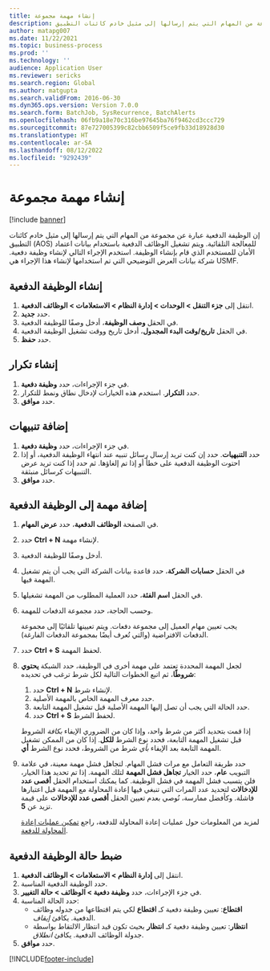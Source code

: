 ```yaml
---
title: إنشاء مهمة مجموعة
description: إن الوظيفة الدفعية عبارة عن مجموعة من المهام التي يتم إرسالها إلى مثيل خادم كائنات التطبيق‬ (AOS) للمعالجة التلقائية.
author: matapg007
ms.date: 11/22/2021
ms.topic: business-process
ms.prod: ''
ms.technology: ''
audience: Application User
ms.reviewer: sericks
ms.search.region: Global
ms.author: matgupta
ms.search.validFrom: 2016-06-30
ms.dyn365.ops.version: Version 7.0.0
ms.search.form: BatchJob, SysRecurrence, BatchAlerts
ms.openlocfilehash: 06fb9a18e70c316be97645ba76f9462cd3ccc729
ms.sourcegitcommit: 87e727005399c82cbb6509f5ce9fb33d18928d30
ms.translationtype: HT
ms.contentlocale: ar-SA
ms.lasthandoff: 08/12/2022
ms.locfileid: "9292439"
---
```

# <a name="create-a-batch-job"></a>إنشاء مهمة مجموعة

[!include [banner](../../includes/banner.md)]

إن الوظيفة الدفعية عبارة عن مجموعة من المهام التي يتم إرسالها إلى مثيل خادم كائنات التطبيق‬ (AOS) للمعالجة التلقائية. ويتم تشغيل الوظائف الدفعية باستخدام بيانات اعتماد الأمان للمستخدم الذي قام بإنشاء الوظيفة. استخدم الإجراء التالي لإنشاء وظيفة دفعية. شركة بيانات العرض التوضيحي التي تم استخدامها لإنشاء هذا الإجراء هي USMF.


## <a name="create-the-batch-job"></a>إنشاء الوظيفة الدفعية
1. انتقل إلى **جزء التنقل > الوحدات > إدارة النظام > الاستعلامات > الوظائف الدفعية**.
2. حدد **جديد**.
3. في الحقل **وصف الوظيفة**، أدخل وصفًا للوظيفة الدفعية.
4. في الحقل **تاريخ/وقت البدء المجدول**، أدخل تاريخ ووقت تشغيل الوظيفة الدفعية.
5. حدد **حفظ**.

## <a name="create-a-recurrence"></a>إنشاء تكرار
1. في جزء الإجراءات، حدد **وظيفة دفعية**.
2. حدد **التكرار**. استخدم هذه الخيارات لإدخال نطاق ونمط للتكرار.  
3. حدد **موافق**.

## <a name="add-alerts"></a>إضافة تنبيهات
1. في جزء الإجراءات، حدد **وظيفة دفعية**.
2. حدد **التنبهيات**. حدد إن كنت تريد إرسال رسائل تنبيه عند انتهاء الوظيفة الدفعية‬، أو إذا احتوت الوظيفة الدفعية على خطأ أو إذا تم إلغاؤها. ثم حدد إذا كنت تريد عرض التنبيهات كرسائل منبثقة.   
3. حدد **موافق**.

## <a name="add-a-task-to-a-batch-job"></a>إضافة مهمة إلى الوظيفة الدفعية
1.  في الصفحة **الوظائف الدفعية**، حدد **عرض المهام**.
2.  حدد **Ctrl + N** لإنشاء مهمة.
3.  أدخل وصفًا للوظيفة الدفعية.
4.  في الحقل **حسابات الشركة**، حدد قاعدة بيانات الشركة التي يجب أن يتم تشغيل المهمة فيها.
5.  في الحقل **اسم الفئة**، حدد العملية المطلوب من المهمة تشغيلها. 
6.  وحسب الحاجة، حدد مجموعة الدفعات للمهمة.

    يجب تعيين مهام العميل إلى مجموعة دفعات. ويتم تعيينها تلقائيًا إلى مجموعة الدفعات الافتراضية (والتي تُعرف أيضًا بمجموعة الدفعات الفارغة).

7.  حدد **Ctrl + S** لحفظ المهمة.
8.  لجعل المهمة المحددة تعتمد على مهمة أخرى في الوظيفة، حدد الشبكة **يحتوي شروطًا**، ثم اتبع الخطوات التالية لكل شرط ترغب في تحديده:

    1. حدد **Ctrl + N** لإنشاء شرط.
    2. حدد معرف المهمة الخاص بالمهمة الأصلية.
    3. حدد الحالة التي يجب أن تصل إليها المهمة الأصلية قبل تشغيل المهمة التابعة.
    4. حدد **Ctrl + S** لحفظ الشرط.

    إذا قمت بتحديد أكثر من شرط واحد، وإذا كان من الضروري الإيفاء *بكافة* الشروط قبل تشغيل المهمة التابعة، فحدد نوع الشرط **للكل**. إذا كان من الممكن تشغيل المهمة التابعة بعد الإيفاء *بأي* شرط من الشروط، فحدد نوع الشرط **أي**.

9.  حدد طريقة التعامل مع مرات فشل المهام. لتجاهل فشل مهمة معينة، في علامة التبويب **عام**، حدد الخيار **تجاهل فشل المهمة** لتلك المهمة. إذا تم تحديد هذا الخيار، فلن يتسبب فشل المهمة في فشل الوظيفة. كما يمكنك استخدام الحقل **أقصى عدد للإدخالات** لتحديد عدد المرات التي تنبغي فيها إعادة المحاولة مع المهمة قبل اعتبارها فاشلة. وكأفضل ممارسة، نُوصي بعدم تعيين الحقل **أقصى عدد للإدخالات** على قيمة تزيد عن **5**.

    لمزيد من المعلومات حول عمليات إعادة المحاولة للدفعة، راجع [تمكين عمليات إعادة المحاولة للدفعة](../retryable-batch.md).

## <a name="adjust-batch-job-status"></a>ضبط حالة الوظيفة الدفعية
1. انتقل إلى **إدارة النظام > الاستعلامات > الوظائف الدفعية**.
2. حدد الوظيفة الدفعية المناسبة.
3. في جزء الإجراءات، حدد **وظيفة دفعية > الوظائف > حالة التغيير**.
4. حدد الحالة المناسبة:
    - **اقتطاع**: تعيين وظيفة دفعية كـ **اقتطاع** لكي يتم اقتطاعها من جدوله وظائف الدفعية. يكافئ *إيقاف*.
    - **انتظار**: تعيين وظيفة دفعية كـ **انتظار** بحيث تكون قيد انتظار الالتقاط بواسطة جدولة الوظائف الدفعية. يكافئ *انطلاق*.
5. حدد **موافق**.


[!INCLUDE[footer-include](../../../../includes/footer-banner.md)]
